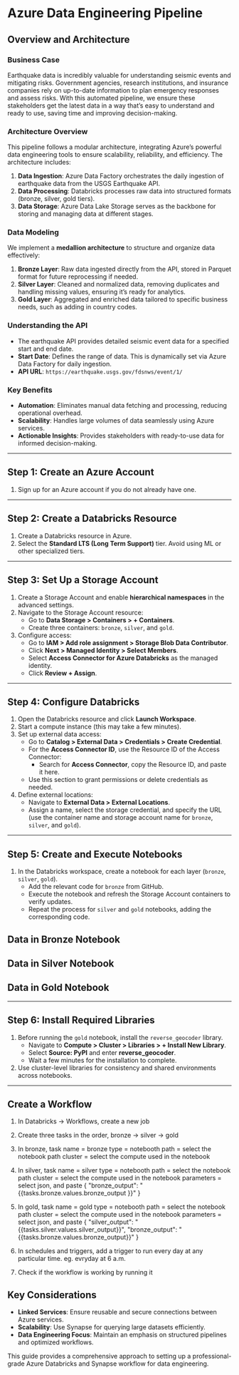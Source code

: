 # Azure Data Engineering Pipeline

## Overview and Architecture

### Business Case

Earthquake data is incredibly valuable for understanding seismic events and mitigating risks. Government agencies, research institutions, and insurance companies rely on up-to-date information to plan emergency responses and assess risks. With this automated pipeline, we ensure these stakeholders get the latest data in a way that’s easy to understand and ready to use, saving time and improving decision-making.

### Architecture Overview

This pipeline follows a modular architecture, integrating Azure’s powerful data engineering tools to ensure scalability, reliability, and efficiency. The architecture includes:

1. **Data Ingestion**: Azure Data Factory orchestrates the daily ingestion of earthquake data from the USGS Earthquake API.
2. **Data Processing**: Databricks processes raw data into structured formats (bronze, silver, gold tiers).
3. **Data Storage**: Azure Data Lake Storage serves as the backbone for storing and managing data at different stages.

### Data Modeling

We implement a **medallion architecture** to structure and organize data effectively:

1. **Bronze Layer**: Raw data ingested directly from the API, stored in Parquet format for future reprocessing if needed.
2. **Silver Layer**: Cleaned and normalized data, removing duplicates and handling missing values, ensuring it’s ready for analytics.
3. **Gold Layer**: Aggregated and enriched data tailored to specific business needs, such as adding in country codes.

### Understanding the API

- The earthquake API provides detailed seismic event data for a specified start and end date.
- **Start Date**: Defines the range of data. This is dynamically set via Azure Data Factory for daily ingestion.
- **API URL**: `https://earthquake.usgs.gov/fdsnws/event/1/`

### Key Benefits

- **Automation**: Eliminates manual data fetching and processing, reducing operational overhead.
- **Scalability**: Handles large volumes of data seamlessly using Azure services.
- **Actionable Insights**: Provides stakeholders with ready-to-use data for informed decision-making.

---

## Step 1: Create an Azure Account
1. Sign up for an Azure account if you do not already have one.

---

## Step 2: Create a Databricks Resource
1. Create a Databricks resource in Azure.
2. Select the **Standard LTS (Long Term Support)** tier. Avoid using ML or other specialized tiers.

---

## Step 3: Set Up a Storage Account
1. Create a Storage Account and enable **hierarchical namespaces** in the advanced settings.
2. Navigate to the Storage Account resource:
   - Go to **Data Storage > Containers > + Containers**.
   - Create three containers: `bronze`, `silver`, and `gold`.
3. Configure access:
   - Go to **IAM > Add role assignment > Storage Blob Data Contributor**.
   - Click **Next > Managed Identity > Select Members**.
   - Select **Access Connector for Azure Databricks** as the managed identity.
   - Click **Review + Assign**.

---

## Step 4: Configure Databricks
1. Open the Databricks resource and click **Launch Workspace**.
2. Start a compute instance (this may take a few minutes).
3. Set up external data access:
   - Go to **Catalog > External Data > Credentials > Create Credential**.
   - For the **Access Connector ID**, use the Resource ID of the Access Connector:
     - Search for **Access Connector**, copy the Resource ID, and paste it here.
   - Use this section to grant permissions or delete credentials as needed.
4. Define external locations:
   - Navigate to **External Data > External Locations**.
   - Assign a name, select the storage credential, and specify the URL (use the container name and storage account name for `bronze`, `silver`, and `gold`).

---

## Step 5: Create and Execute Notebooks
1. In the Databricks workspace, create a notebook for each layer (`bronze`, `silver`, `gold`).
   - Add the relevant code for `bronze` from GitHub.
   - Execute the notebook and refresh the Storage Account containers to verify updates.
   - Repeat the process for `silver` and `gold` notebooks, adding the corresponding code.
  
## Data in Bronze Notebook

## Data in Silver Notebook

## Data in Gold Notebook

---

## Step 6: Install Required Libraries
1. Before running the `gold` notebook, install the `reverse_geocoder` library.
   - Navigate to **Compute > Cluster > Libraries > + Install New Library**.
   - Select **Source: PyPI** and enter **reverse_geocoder**.
   - Wait a few minutes for the installation to complete.
2. Use cluster-level libraries for consistency and shared environments across notebooks.

---
## Create a Workflow
1. In Databricks -> Workflows, create a new job
2. Create three tasks in the order, bronze -> silver -> gold
3. In bronze,
   task name = bronze
   type = notebooth
   path = select the notebook path
   cluster = select the compute used in the notebook
4. In silver,
   task name = silver
   type = notebooth
   path = select the notebook path
   cluster = select the compute used in the notebook
   parameters = select json, and paste
   {
  "bronze_output": "{{tasks.bronze.values.bronze_output }}"
   }
5. In gold,
   task name = gold
   type = notebooth
   path = select the notebook path
   cluster = select the compute used in the notebook
   parameters = select json, and paste
   {
  "silver_output": "{{tasks.silver.values.silver_output}}",
  "bronze_output": "{{tasks.bronze.values.bronze_output}}"
   }

6. In schedules and triggers, add a trigger to run every day at any particular time. eg. evryday at 6 a.m.
7. Check if the workflow is working by running it
        

## Key Considerations
- **Linked Services**: Ensure reusable and secure connections between Azure services.
- **Scalability**: Use Synapse for querying large datasets efficiently.
- **Data Engineering Focus**: Maintain an emphasis on structured pipelines and optimized workflows.

This guide provides a comprehensive approach to setting up a professional-grade Azure Databricks and Synapse workflow for data engineering.
